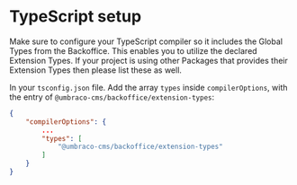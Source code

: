 # TypeScript setup

Make sure to configure your TypeScript compiler so it includes the Global Types from the Backoffice. This enables you to utilize the declared Extension Types. If your project is using other Packages that provides their Extension Types then please list these as well.

In your `tsconfig.json` file. Add the array `types` inside `compilerOptions`, with the entry of `@umbraco-cms/backoffice/extension-types`:

```json
{
    "compilerOptions": {
        ...
        "types": [
            "@umbraco-cms/backoffice/extension-types"
        ]
    }
}
```

